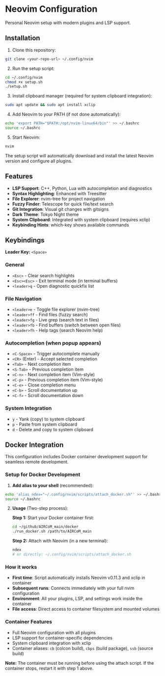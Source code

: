 # Neovim Configuration

Personal Neovim setup with modern plugins and LSP support.

## Installation

1. Clone this repository:
```bash
git clone <your-repo-url> ~/.config/nvim
```

2. Run the setup script:
```bash
cd ~/.config/nvim
chmod +x setup.sh
./setup.sh
```

3. Install clipboard manager (required for system clipboard integration):
```bash
sudo apt update && sudo apt install xclip
```

4. Add Neovim to your PATH (if not done automatically):
```bash
echo 'export PATH="$PATH:/opt/nvim-linux64/bin"' >> ~/.bashrc
source ~/.bashrc
```

5. Start Neovim:
```bash
nvim
```

The setup script will automatically download and install the latest Neovim version and configure all plugins.

## Features

- **LSP Support**: C++, Python, Lua with autocompletion and diagnostics
- **Syntax Highlighting**: Enhanced with Treesitter
- **File Explorer**: nvim-tree for project navigation
- **Fuzzy Finder**: Telescope for quick file/text search
- **Git Integration**: Visual git changes with gitsigns
- **Dark Theme**: Tokyo Night theme
- **System Clipboard**: Integrated with system clipboard (requires xclip)
- **Keybinding Hints**: which-key shows available commands

## Keybindings

**Leader Key:** `<Space>`

### General
- `<Esc>` - Clear search highlights
- `<Esc><Esc>` - Exit terminal mode (in terminal buffers)
- `<leader>q` - Open diagnostic quickfix list

### File Navigation
- `<leader>e` - Toggle file explorer (nvim-tree)
- `<leader>ff` - Find files (fuzzy search)
- `<leader>fg` - Live grep (search text in files)
- `<leader>fb` - Find buffers (switch between open files)
- `<leader>fh` - Help tags (search Neovim help)

### Autocompletion (when popup appears)
- `<C-Space>` - Trigger autocomplete manually
- `<CR>` (Enter) - Accept selected completion
- `<Tab>` - Next completion item
- `<S-Tab>` - Previous completion item
- `<C-n>` - Next completion item (Vim-style)
- `<C-p>` - Previous completion item (Vim-style)
- `<C-e>` - Close completion menu
- `<C-b>` - Scroll documentation up
- `<C-f>` - Scroll documentation down

### System Integration
- `y` - Yank (copy) to system clipboard
- `p` - Paste from system clipboard
- `d` - Delete and copy to system clipboard

## Docker Integration

This configuration includes Docker container development support for seamless remote development.

### Setup for Docker Development

1. **Add alias to your shell** (recommended):
```bash
echo 'alias ndex="~/.config/nvim/scripts/attach_docker.sh"' >> ~/.bashrc
source ~/.bashrc
```

2. **Usage** (Two-step process):

   **Step 1:** Start your Docker container first:
   ```bash
   cd ~/github/AIRCoM_main/docker
   ./run_docker.sh /path/to/AIRCoM_main
   ```

   **Step 2:** Attach with Neovim (in a new terminal):
   ```bash
   ndex
   # or directly: ~/.config/nvim/scripts/attach_docker.sh
   ```

### How it works

- **First time**: Script automatically installs Neovim v0.11.3 and xclip in container
- **Subsequent runs**: Connects immediately with your full nvim configuration
- **Environment**: All your plugins, LSP, and settings work inside the container
- **File access**: Direct access to container filesystem and mounted volumes

### Container Features

- Full Neovim configuration with all plugins
- LSP support for container-specific dependencies  
- System clipboard integration with xclip
- Container aliases: `cb` (colcon build), `cbps` (build package), `ssb` (source build)

**Note:** The container must be running before using the attach script. If the container stops, restart it with step 1 above.

